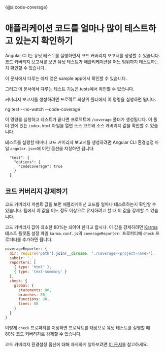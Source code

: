 {@a code-coverage}

<!--
# Find out how much code you're testing
-->
# 애플리케이션 코드를 얼마나 많이 테스트하고 있는지 확인하기

<!--
The CLI can run unit tests and create code coverage reports.
Code coverage reports show you any parts of your code base that may not be properly tested by your unit tests.

<div class="alert is-helpful">

For the sample app that the testing guides describe, see the <live-example name="testing" embedded-style noDownload>sample app</live-example>.

For the tests features in the testing guides, see <live-example name="testing" stackblitz="specs" noDownload>tests</live-example>.

</div>


To generate a coverage report run the following command in the root of your project.

<code-example language="sh">
  ng test --no-watch --code-coverage
</code-example>

When the tests are complete, the command creates a new `/coverage` folder in the project. Open the `index.html` file to see a report with your source code and code coverage values.

If you want to create code-coverage reports every time you test, you can set the following option in the CLI configuration file, `angular.json`:

```
  "test": {
    "options": {
      "codeCoverage": true
    }
  }
```
-->
Angular CLI는 유닛 테스트를 실행하면서 코드 커버리지 보고서를 생성할 수 있습니다.
코드 커버리지 보고서를 보면 유닛 테스트가 애플리케이션을 어느 범위까지 테스트하는지 확인할 수 있습니다.

<div class="alert is-helpful">

이 문서에서 다루는 예제 앱은 <live-example name="testing" embedded-style noDownload>sample app</live-example>에서 확인할 수 있습니다.

그리고 이 문서에서 다루는 테스트 기능은 <live-example name="testing" stackblitz="specs" noDownload>tests</live-example>에서 확인할 수 있습니다.

</div>

커버리지 보고서를 생성하려면 프로젝트 최상위 폴더에서 이 명령을 실행하면 됩니다.

<code-example language="sh">
  ng test --no-watch --code-coverage
</code-example>

이 명령을 실행하고 테스트가 끝나면 프로젝트에 `/coverage` 폴더가 생성됩니다.
이 폴더 안에 있는 `index.html` 파일을 열면 소스 코드와 소스 커버리지 값을 확인할 수 있습니다.

테스트를 실행할 때마다 코드 커버리지 보고서를 생성하려면 Angular CLI 환경설정 파일 `angular.json`에 이런 옵션을 지정하면 됩니다:

```
  "test": {
    "options": {
      "codeCoverage": true
    }
  }
```


<!--
## Code coverage enforcement
-->
## 코드 커버리지 강제하기

<!--
The code coverage percentages let you estimate how much of your code is tested.
If your team decides on a set minimum amount to be unit tested, you can enforce this minimum with the Angular CLI.

For example, suppose you want the code base to have a minimum of 80% code coverage.
To enable this, open the [Karma](https://karma-runner.github.io) test platform configuration file, `karma.conf.js`, and add the `check` property in the `coverageReporter:` key.

```js
coverageReporter: {
  dir: require('path').join(__dirname, './coverage/<project-name>'),
  subdir: '.',
  reporters: [
    { type: 'html' },
    { type: 'text-summary' }
  ],
  check: {
    global: {
      statements: 80,
      branches: 80,
      functions: 80,
      lines: 80
    }
  }
}
```

The `check` property causes the tool to enforce a minimum of 80% code coverage when the unit tests are run in the project.

You can find more information about the different coverage configuration options [here](https://github.com/karma-runner/karma-coverage/blob/master/docs/configuration.md).
-->
코드 커버리지 퍼센트 값을 보면 애플리케이션 코드를 얼마나 테스트하는지 확인할 수 있습니다.
팀에서 이 값을 어느 정도 이상으로 유지하려고 할 때 이 값을 강제할 수 있습니다.


코드 커버리지 값이 최소한 80%는 되어야 한다고 합시다.
이 값을 강제하려면 [Karma](https://karma-runner.github.io) 테스트 플랫폼 설정 파일 `karma.conf.js`의 `coverageReporter:` 프로퍼티에 `check` 프로퍼티를 추가하면 됩니다.

```js
coverageReporter: {
  dir: require('path').join(__dirname, './coverage/<project-name>'),
  subdir: '.',
  reporters: [
    { type: 'html' },
    { type: 'text-summary' }
  ],
  check: {
    global: {
      statements: 80,
      branches: 80,
      functions: 80,
      lines: 80
    }
  }
}
```

이렇게 `check` 프로퍼티를 지정하면 프로젝트를 대상으로 유닛 테스트를 실행할 때 80% 코드 커버리지르 강제할 수 있습니다.

코드 커버리지 환경설정 옵션에 대해 자세하게 알아보려면 [이 문서](https://github.com/karma-runner/karma-coverage/blob/master/docs/configuration.md)를 참고하세요.
